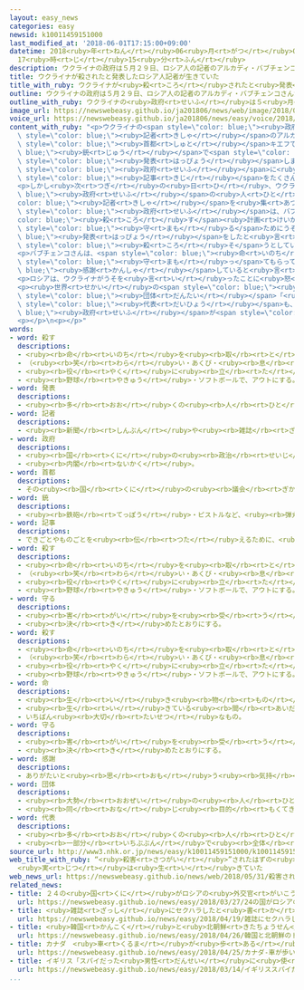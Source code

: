 ```yaml
---
layout: easy_news
categories: easy
newsid: k10011459151000
last_modified_at: '2018-06-01T17:15:00+09:00'
datetime: 2018<ruby>年<rt>ねん</rt></ruby>06<ruby>月<rt>がつ</rt></ruby>01<ruby>日<rt>にち</rt></ruby>
  17<ruby>時<rt>じ</rt></ruby>15<ruby>分<rt>ふん</rt></ruby>
description: ウクライナの政府は５月２９日、ロシア人の記者のアルカディ・バブチェンコさんが首都キエフで銃で殺されたと発表しました。
title: ウクライナが殺されたと発表したロシア人記者が生きていた
title_with_ruby: ウクライナが<ruby>殺<rt>ころ</rt></ruby>されたと<ruby>発表<rt>はっぴょう</rt></ruby>したロシア<ruby>人<rt>じん</rt></ruby><ruby>記者<rt>きしゃ</rt></ruby>が<ruby>生<rt>い</rt></ruby>きていた
outline: ウクライナの政府は５月２９日、ロシア人の記者のアルカディ・バブチェンコさんが首都キエフで銃で殺されたと発表しました。
outline_with_ruby: ウクライナの<ruby>政府<rt>せいふ</rt></ruby>は５<ruby>月<rt>がつ</rt></ruby>２９<ruby>日<rt>にち</rt></ruby>、ロシア<ruby>人<rt>じん</rt></ruby>の<ruby>記者<rt>きしゃ</rt></ruby>のアルカディ・バブチェンコさんが<ruby>首都<rt>しゅと</rt></ruby>キエフで<ruby>銃<rt>じゅう</rt></ruby>で<ruby>殺<rt>ころ</rt></ruby>されたと<ruby>発表<rt>はっぴょう</rt></ruby>しました。
image_url: https://newswebeasy.github.io/ja201806/news/web/image/2018/05/31/K10011459151_1805310532_1805310533_01_03.jpg
voice_url: https://newswebeasy.github.io/ja201806/news/easy/voice/2018/06/01/k10011459151000.mp4
content_with_ruby: "<p>ウクライナの<span style=\"color: blue;\"><ruby>政府<rt>せいふ</rt></ruby></span>は５<ruby>月<rt>がつ</rt></ruby>２９<ruby>日<rt>にち</rt></ruby>、ロシア<ruby>人<rt>じん</rt></ruby>の<span\
  \ style=\"color: blue;\"><ruby>記者<rt>きしゃ</rt></ruby></span>のアルカディ・バブチェンコさんが<span\
  \ style=\"color: blue;\"><ruby>首都<rt>しゅと</rt></ruby></span>キエフで<span style=\"color:\
  \ blue;\"><ruby>銃<rt>じゅう</rt></ruby></span>で<span style=\"color: blue;\"><ruby>殺<rt>ころ</rt></ruby>さ</span>れたと<span\
  \ style=\"color: blue;\"><ruby>発表<rt>はっぴょう</rt></ruby></span>しました。バブチェンコさんはロシアの<span\
  \ style=\"color: blue;\"><ruby>政府<rt>せいふ</rt></ruby></span>に<ruby>反対<rt>はんたい</rt></ruby>する<span\
  \ style=\"color: blue;\"><ruby>記事<rt>きじ</rt></ruby></span>をたくさん<ruby>書<rt>か</rt></ruby>いていました。</p>\n\
  <p>しかし<ruby>次<rt>つぎ</rt></ruby>の<ruby>日<rt>ひ</rt></ruby>、ウクライナの<span style=\"color:\
  \ blue;\"><ruby>政府<rt>せいふ</rt></ruby></span>の<ruby>人<rt>ひと</rt></ruby>が<span style=\"\
  color: blue;\"><ruby>記者<rt>きしゃ</rt></ruby></span>を<ruby>集<rt>あつ</rt></ruby>めて<ruby>話<rt>はなし</rt></ruby>をしていると、バブチェンコさんが<ruby>入<rt>はい</rt></ruby>ってきました。ウクライナの<span\
  \ style=\"color: blue;\"><ruby>政府<rt>せいふ</rt></ruby></span>は、バブチェンコさんを<span style=\"\
  color: blue;\"><ruby>殺<rt>ころ</rt></ruby>す</span><ruby>計画<rt>けいかく</rt></ruby>があることを<ruby>知<rt>し</rt></ruby>って、<span\
  \ style=\"color: blue;\"><ruby>守<rt>まも</rt></ruby>る</span>ためにうその<span style=\"color:\
  \ blue;\"><ruby>発表<rt>はっぴょう</rt></ruby></span>をしたと<ruby>言<rt>い</rt></ruby>いました。そして、ロシアからお<ruby>金<rt>かね</rt></ruby>をもらってバブチェンコさんを<span\
  \ style=\"color: blue;\"><ruby>殺<rt>ころ</rt></ruby>そ</span>うとしていたウクライナ<ruby>人<rt>じん</rt></ruby>の<ruby>男<rt>おとこ</rt></ruby>を<ruby>捕<rt>つか</rt></ruby>まえたと<ruby>言<rt>い</rt></ruby>っています。</p>\n\
  <p>バブチェンコさんは、<span style=\"color: blue;\"><ruby>命<rt>いのち</rt></ruby></span>を<span\
  \ style=\"color: blue;\"><ruby>守<rt>まも</rt></ruby>っ</span>てもらって<span style=\"color:\
  \ blue;\"><ruby>感謝<rt>かんしゃ</rt></ruby></span>していると<ruby>言<rt>い</rt></ruby>いました。</p>\n\
  <p>ロシアは、ウクライナがうそを<ruby>言<rt>い</rt></ruby>ったことに<ruby>怒<rt>おこ</rt></ruby>っています。</p>\n\
  <p><ruby>世界<rt>せかい</rt></ruby>の<span style=\"color: blue;\"><ruby>記者<rt>きしゃ</rt></ruby></span>たちの<span\
  \ style=\"color: blue;\"><ruby>団体<rt>だんたい</rt></ruby></span>「<ruby>国境<rt>こっきょう</rt></ruby>なき<ruby>記者団<rt>きしゃだん</rt></ruby>」の<span\
  \ style=\"color: blue;\"><ruby>代表<rt>だいひょう</rt></ruby></span>も、<span style=\"color:\
  \ blue;\"><ruby>政府<rt>せいふ</rt></ruby></span>が<span style=\"color: blue;\"><ruby>記者<rt>きしゃ</rt></ruby></span>にうそを<ruby>書<rt>か</rt></ruby>かせるのはとても<ruby>危険<rt>きけん</rt></ruby>だと<ruby>言<rt>い</rt></ruby>って<ruby>怒<rt>おこ</rt></ruby>っています。</p>\n\
  <p></p>\n<p></p>"
words:
- word: 殺す
  descriptions:
  - <ruby><rb>命</rb><rt>いのち</rt></ruby>を<ruby><rb>取</rb><rt>と</rt></ruby>る。
  - （<ruby><rb>笑</rb><rt>わら</rt></ruby>い・あくび・<ruby><rb>息</rb><rt>いき</rt></ruby>などを）おさえて<ruby><rb>止</rb><rt>と</rt></ruby>める。
  - <ruby><rb>役</rb><rt>やく</rt></ruby>に<ruby><rb>立</rb><rt>た</rt></ruby>たなくする。
  - <ruby><rb>野球</rb><rt>やきゅう</rt></ruby>・ソフトボールで、アウトにする。
- word: 発表
  descriptions:
  - <ruby><rb>多</rb><rt>おお</rt></ruby>くの<ruby><rb>人</rb><rt>ひと</rt></ruby>に<ruby><rb>広</rb><rt>ひろ</rt></ruby>く<ruby><rb>知</rb><rt>し</rt></ruby>らせること。
- word: 記者
  descriptions:
  - <ruby><rb>新聞</rb><rt>しんぶん</rt></ruby>や<ruby><rb>雑誌</rb><rt>ざっし</rt></ruby>などの<ruby><rb>記事</rb><rt>きじ</rt></ruby>を、<ruby><rb>取材</rb><rt>しゅざい</rt></ruby>したり<ruby><rb>書</rb><rt>か</rt></ruby>いたりする<ruby><rb>人</rb><rt>ひと</rt></ruby>。
- word: 政府
  descriptions:
  - <ruby><rb>国</rb><rt>くに</rt></ruby>の<ruby><rb>政治</rb><rt>せいじ</rt></ruby>を<ruby><rb>行</rb><rt>おこな</rt></ruby>うところ。
  - <ruby><rb>内閣</rb><rt>ないかく</rt></ruby>。
- word: 首都
  descriptions:
  - その<ruby><rb>国</rb><rt>くに</rt></ruby>の<ruby><rb>議会</rb><rt>ぎかい</rt></ruby>や<ruby><rb>中心</rb><rt>ちゅうしん</rt></ruby>になる<ruby><rb>役所</rb><rt>やくしょ</rt></ruby>のある<ruby><rb>都市</rb><rt>とし</rt></ruby>。<ruby><rb>日本</rb><rt>にっぽん</rt></ruby>の<ruby><rb>東京</rb><rt>とうきょう</rt></ruby>、アメリカのワシントンなど。<ruby><rb>首府</rb><rt>しゅふ</rt></ruby>。
- word: 銃
  descriptions:
  - <ruby><rb>鉄砲</rb><rt>てっぽう</rt></ruby>・ピストルなど、<ruby><rb>弾丸</rb><rt>だんがん</rt></ruby>をうつ<ruby><rb>武器</rb><rt>ぶき</rt></ruby>。
- word: 記事
  descriptions:
  - できごとやものごとを<ruby><rb>伝</rb><rt>つた</rt></ruby>えるために、<ruby><rb>新聞</rb><rt>しんぶん</rt></ruby>や<ruby><rb>雑誌</rb><rt>ざっし</rt></ruby>に<ruby><rb>書</rb><rt>か</rt></ruby>いた<ruby><rb>文章</rb><rt>ぶんしょう</rt></ruby>。
- word: 殺す
  descriptions:
  - <ruby><rb>命</rb><rt>いのち</rt></ruby>を<ruby><rb>取</rb><rt>と</rt></ruby>る。
  - （<ruby><rb>笑</rb><rt>わら</rt></ruby>い・あくび・<ruby><rb>息</rb><rt>いき</rt></ruby>などを）おさえて<ruby><rb>止</rb><rt>と</rt></ruby>める。
  - <ruby><rb>役</rb><rt>やく</rt></ruby>に<ruby><rb>立</rb><rt>た</rt></ruby>たなくする。
  - <ruby><rb>野球</rb><rt>やきゅう</rt></ruby>・ソフトボールで、アウトにする。
- word: 守る
  descriptions:
  - <ruby><rb>害</rb><rt>がい</rt></ruby>を<ruby><rb>受</rb><rt>う</rt></ruby>けないように、<ruby><rb>防</rb><rt>ふせ</rt></ruby>ぐ。
  - <ruby><rb>決</rb><rt>き</rt></ruby>めたとおりにする。
- word: 殺す
  descriptions:
  - <ruby><rb>命</rb><rt>いのち</rt></ruby>を<ruby><rb>取</rb><rt>と</rt></ruby>る。
  - （<ruby><rb>笑</rb><rt>わら</rt></ruby>い・あくび・<ruby><rb>息</rb><rt>いき</rt></ruby>などを）おさえて<ruby><rb>止</rb><rt>と</rt></ruby>める。
  - <ruby><rb>役</rb><rt>やく</rt></ruby>に<ruby><rb>立</rb><rt>た</rt></ruby>たなくする。
  - <ruby><rb>野球</rb><rt>やきゅう</rt></ruby>・ソフトボールで、アウトにする。
- word: 命
  descriptions:
  - <ruby><rb>生</rb><rt>い</rt></ruby>き<ruby><rb>物</rb><rt>もの</rt></ruby>が<ruby><rb>生</rb><rt>い</rt></ruby>きているもとになる<ruby><rb>力</rb><rt>ちから</rt></ruby>。<ruby><rb>生命</rb><rt>せいめい</rt></ruby>。
  - <ruby><rb>生</rb><rt>い</rt></ruby>きている<ruby><rb>間</rb><rt>あいだ</rt></ruby>。
  - いちばん<ruby><rb>大切</rb><rt>たいせつ</rt></ruby>なもの。
- word: 守る
  descriptions:
  - <ruby><rb>害</rb><rt>がい</rt></ruby>を<ruby><rb>受</rb><rt>う</rt></ruby>けないように、<ruby><rb>防</rb><rt>ふせ</rt></ruby>ぐ。
  - <ruby><rb>決</rb><rt>き</rt></ruby>めたとおりにする。
- word: 感謝
  descriptions:
  - ありがたいと<ruby><rb>思</rb><rt>おも</rt></ruby>う<ruby><rb>気持</rb><rt>きも</rt></ruby>ち。また、その<ruby><rb>気持</rb><rt>きも</rt></ruby>ちを<ruby><rb>表</rb><rt>あらわ</rt></ruby>すこと。
- word: 団体
  descriptions:
  - <ruby><rb>大勢</rb><rt>おおぜい</rt></ruby>の<ruby><rb>人</rb><rt>ひと</rt></ruby>の<ruby><rb>集</rb><rt>あつ</rt></ruby>まり。
  - <ruby><rb>同</rb><rt>おな</rt></ruby>じ<ruby><rb>目的</rb><rt>もくてき</rt></ruby>を<ruby><rb>持</rb><rt>も</rt></ruby>った<ruby><rb>人々</rb><rt>ひとびと</rt></ruby>の<ruby><rb>集</rb><rt>あつ</rt></ruby>まり。
- word: 代表
  descriptions:
  - <ruby><rb>多</rb><rt>おお</rt></ruby>くの<ruby><rb>人</rb><rt>ひと</rt></ruby>に<ruby><rb>代</rb><rt>か</rt></ruby>わって<ruby><rb>何</rb><rt>なに</rt></ruby>かをすること。また、その<ruby><rb>人</rb><rt>ひと</rt></ruby>。
  - <ruby><rb>一部分</rb><rt>いちぶぶん</rt></ruby>で<ruby><rb>全体</rb><rt>ぜんたい</rt></ruby>の<ruby><rb>特色</rb><rt>とくしょく</rt></ruby>を<ruby><rb>表</rb><rt>あらわ</rt></ruby>すこと。また、そのもの。
source_url: http://www3.nhk.or.jp/news/easy/k10011459151000/k10011459151000.html
web_title_with_ruby: “<ruby>殺害<rt>さつがい</rt></ruby>”されたはずの<ruby>プーチン<rt>ぷーちん</rt></ruby><ruby>政権<rt>せいけん</rt></ruby><ruby>批判<rt>ひはん</rt></ruby>の<ruby>記者<rt>きしゃ</rt></ruby>
  <ruby>実<rt>じつ</rt></ruby>は<ruby>生<rt>い</rt></ruby>きていた
web_news_url: https://newswebeasy.github.io/news/web/2018/05/31/殺害されたはずのプーチン政権批判の記者-実は生きていた
related_news:
- title: ２４の<ruby>国<rt>くに</rt></ruby>がロシアの<ruby>外交官<rt>がいこうかん</rt></ruby>に<ruby>国<rt>くに</rt></ruby>から<ruby>出<rt>で</rt></ruby>て<ruby>行<rt>い</rt></ruby>くように<ruby>言<rt>い</rt></ruby>う
  url: https://newswebeasy.github.io/news/easy/2018/03/27/24の国がロシアの外交官に国から出て行くように言う
- title: <ruby>雑誌<rt>ざっし</rt></ruby>にセクハラしたと<ruby>書<rt>か</rt></ruby>かれた<ruby>財務省<rt>ざいむしょう</rt></ruby>の<ruby>事務<rt>じむ</rt></ruby><ruby>次官<rt>じかん</rt></ruby>がやめる
  url: https://newswebeasy.github.io/news/easy/2018/04/19/雑誌にセクハラしたと書かれた財務省の事務次官がやめる
- title: <ruby>韓国<rt>かんこく</rt></ruby>と<ruby>北朝鮮<rt>きたちょうせん</rt></ruby>のトップの<ruby>話<rt>はな</rt></ruby>し<ruby>合<rt>あ</rt></ruby>いに<ruby>世界中<rt>せかいじゅう</rt></ruby>から<ruby>記者<rt>きしゃ</rt></ruby>が<ruby>集<rt>あつ</rt></ruby>まる
  url: https://newswebeasy.github.io/news/easy/2018/04/26/韓国と北朝鮮のトップの話し合いに世界中から記者が集まる
- title: カナダ　<ruby>車<rt>くるま</rt></ruby>が<ruby>歩<rt>ある</rt></ruby>いている<ruby>人<rt>ひと</rt></ruby>をはねて１０<ruby>人<rt>にん</rt></ruby>が<ruby>亡<rt>な</rt></ruby>くなる
  url: https://newswebeasy.github.io/news/easy/2018/04/25/カナダ-車が歩いている人をはねて10人が亡くなる
- title: イギリス「スパイだった<ruby>男性<rt>だんせい</rt></ruby>に<ruby>使<rt>つか</rt></ruby>った<ruby>毒<rt>どく</rt></ruby>はロシアが<ruby>作<rt>つく</rt></ruby>った」
  url: https://newswebeasy.github.io/news/easy/2018/03/14/イギリススパイだった男性に使った毒はロシアが作った
...
```

